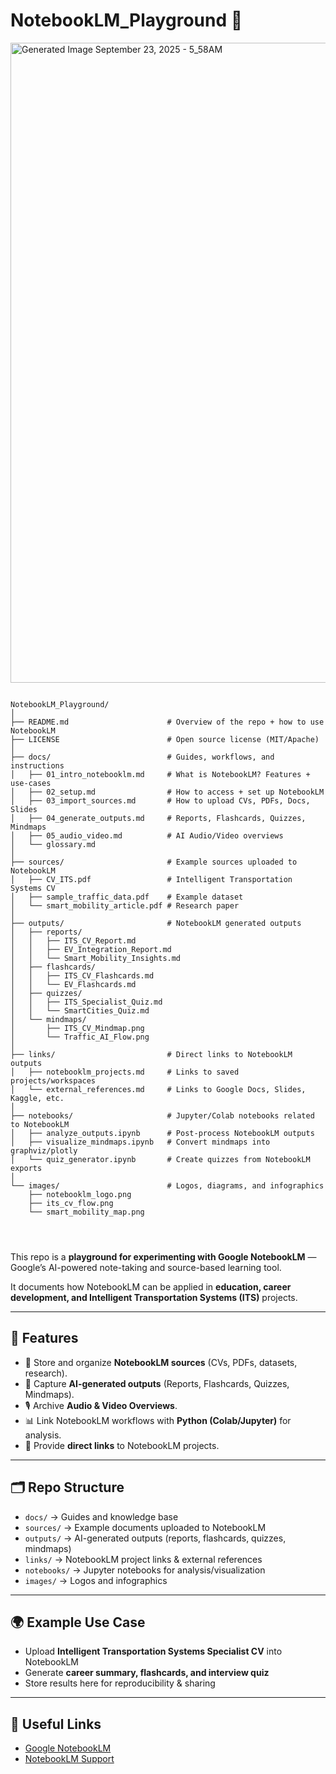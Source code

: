 

# NotebookLM_Playground 🚀

<img width="1024" height="1024" alt="Generated Image September 23, 2025 - 5_58AM" src="https://github.com/user-attachments/assets/14424b7a-4ec4-4be8-8bd6-0b8fb5f777dd" />



```PLAINTEXT

NotebookLM_Playground/
│
├── README.md                      # Overview of the repo + how to use NotebookLM
├── LICENSE                        # Open source license (MIT/Apache)
│
├── docs/                          # Guides, workflows, and instructions
│   ├── 01_intro_notebooklm.md     # What is NotebookLM? Features + use-cases
│   ├── 02_setup.md                # How to access + set up NotebookLM
│   ├── 03_import_sources.md       # How to upload CVs, PDFs, Docs, Slides
│   ├── 04_generate_outputs.md     # Reports, Flashcards, Quizzes, Mindmaps
│   ├── 05_audio_video.md          # AI Audio/Video overviews
│   └── glossary.md
│
├── sources/                       # Example sources uploaded to NotebookLM
│   ├── CV_ITS.pdf                 # Intelligent Transportation Systems CV
│   ├── sample_traffic_data.pdf    # Example dataset
│   └── smart_mobility_article.pdf # Research paper
│
├── outputs/                       # NotebookLM generated outputs
│   ├── reports/
│   │   ├── ITS_CV_Report.md
│   │   ├── EV_Integration_Report.md
│   │   └── Smart_Mobility_Insights.md
│   ├── flashcards/
│   │   ├── ITS_CV_Flashcards.md
│   │   └── EV_Flashcards.md
│   ├── quizzes/
│   │   ├── ITS_Specialist_Quiz.md
│   │   └── SmartCities_Quiz.md
│   └── mindmaps/
│       ├── ITS_CV_Mindmap.png
│       └── Traffic_AI_Flow.png
│
├── links/                         # Direct links to NotebookLM outputs
│   ├── notebooklm_projects.md     # Links to saved projects/workspaces
│   └── external_references.md     # Links to Google Docs, Slides, Kaggle, etc.
│
├── notebooks/                     # Jupyter/Colab notebooks related to NotebookLM
│   ├── analyze_outputs.ipynb      # Post-process NotebookLM outputs
│   ├── visualize_mindmaps.ipynb   # Convert mindmaps into graphviz/plotly
│   └── quiz_generator.ipynb       # Create quizzes from NotebookLM exports
│
└── images/                        # Logos, diagrams, and infographics
    ├── notebooklm_logo.png
    ├── its_cv_flow.png
    └── smart_mobility_map.png




```

This repo is a **playground for experimenting with Google NotebookLM** — 
Google’s AI-powered note-taking and source-based learning tool.  

It documents how NotebookLM can be applied in **education, career development, and Intelligent Transportation Systems (ITS)** projects.

---

## 📌 Features
- 📑 Store and organize **NotebookLM sources** (CVs, PDFs, datasets, research).
- 🧠 Capture **AI-generated outputs** (Reports, Flashcards, Quizzes, Mindmaps).
- 🎙️ Archive **Audio & Video Overviews**.
- 📊 Link NotebookLM workflows with **Python (Colab/Jupyter)** for analysis.
- 🔗 Provide **direct links** to NotebookLM projects.

---

## 🗂 Repo Structure
- `docs/` → Guides and knowledge base  
- `sources/` → Example documents uploaded to NotebookLM  
- `outputs/` → AI-generated outputs (reports, flashcards, quizzes, mindmaps)  
- `links/` → NotebookLM project links & external references  
- `notebooks/` → Jupyter notebooks for analysis/visualization  
- `images/` → Logos and infographics  

---

## 🌍 Example Use Case
- Upload **Intelligent Transportation Systems Specialist CV** into NotebookLM  
- Generate **career summary, flashcards, and interview quiz**  
- Store results here for reproducibility & sharing  

---

## 🔗 Useful Links
- [Google NotebookLM](https://notebooklm.google/)  
- [NotebookLM Support](https://support.google.com/notebooklm/)  

